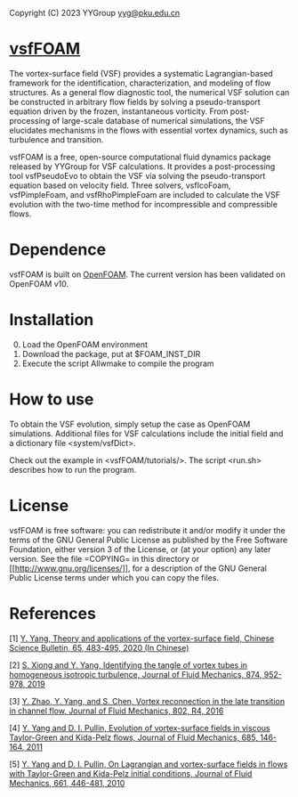 Copyright (C) 2023 YYGroup <yyg@pku.edu.cn>

# [vsfFOAM](http://www2.coe.pku.edu.cn/subpaget.asp?id=505)

The vortex-surface field (VSF) provides a systematic Lagrangian-based framework 
for the identification, characterization, and modeling of flow structures. As a 
general flow diagnostic tool, the numerical VSF solution can be constructed in 
arbitrary flow fields by solving a pseudo-transport equation driven by the 
frozen, instantaneous vorticity. From post-processing of large-scale database 
of numerical simulations, the VSF elucidates mechanisms in the flows with 
essential vortex dynamics, such as turbulence and transition. 

vsfFOAM is a free, open-source computational fluid dynamics package released by
YYGroup for VSF calculations. It provides a post-processing tool vsfPseudoEvo 
to obtain the VSF via solving the pseudo-transport equation based on velocity 
field. Three solvers, vsfIcoFoam, vsfPimpleFoam, and vsfRhoPimpleFoam are 
included to calculate the VSF evolution with the two-time method for 
incompressible and compressible flows.

# Dependence

vsfFOAM is built on [OpenFOAM](https://openfoam.org/). The current version has been validated on 
OpenFOAM v10.

# Installation

0. Load the OpenFOAM environment
1. Download the package, put <vsfFOAM> at $FOAM_INST_DIR
2. Execute the script Allwmake to compile the program

# How to use

To obtain the VSF evolution, simply setup the case as OpenFOAM simulations. 
Additional files for VSF calculations include the initial field <VSF> and 
a dictionary file <system/vsfDict>. 

Check out the example in <vsfFOAM/tutorials/>. The script <run.sh> describes 
how to run the program.

# License

vsfFOAM is free software: you can redistribute it and/or modify it under the
terms of the GNU General Public License as published by the Free Software
Foundation, either version 3 of the License, or (at your option) any later
version.  See the file =COPYING= in this directory or 
[[http://www.gnu.org/licenses/]], for a description of the GNU General Public
License terms under which you can copy the files.


# References

[1] [Y. Yang, Theory and applications of the vortex-surface field, Chinese 
    Science Bulletin, 65, 483-495, 2020 (In Chinese)
    ](https://doi.org/10.1360/TB-2019-0596)
    
[2] [S. Xiong and Y. Yang, Identifying the tangle of vortex tubes in 
    homogeneous isotropic turbulence, Journal of Fluid Mechanics, 874, 
    952-978, 2019 
    ](https://doi.org/10.1017/jfm.2019.487)
    
[3] [Y. Zhao, Y. Yang, and S. Chen, Vortex reconnection in the late transition 
    in channel flow, Journal of Fluid Mechanics, 802, R4, 2016
    ](https://doi.org/10.1017/jfm.2016.492)
    
[4] [Y. Yang and D. I. Pullin, Evolution of vortex-surface fields in viscous 
    Taylor-Green and Kida-Pelz flows, Journal of Fluid Mechanics, 685, 146-164,
    2011
    ](https://doi.org/10.1017/jfm.2011.287)
    
[5] [Y. Yang and D. I. Pullin, On Lagrangian and vortex-surface fields in flows 
    with Taylor-Green and Kida-Pelz initial conditions, Journal of Fluid 
    Mechanics, 661, 446-481, 2010
    ](https://doi.org/10.1017/S0022112010003125)
